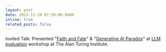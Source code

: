 ```yaml
---
layout: post
date: 2023-11-28 07:59:00-0400
inline: true
related_posts: false
---
```


Invited Talk: Presented "[Faith and Fate](https://arxiv.org/abs/2305.18654)" & "[Generative AI Paradox](https://arxiv.org/abs/2311.00059)" at [LLM evaluation](https://sites.google.com/view/fm-eval-workshop/home) workshop at The Alan Turing Institute.
